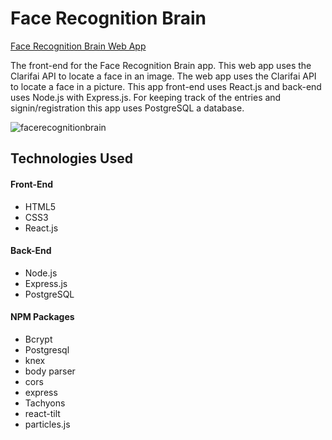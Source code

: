 # Face Recognition Brain 

[Face Recognition Brain Web App](https://facerecognitionbrainpower.herokuapp.com/)

The front-end for the Face Recognition Brain app. This web app uses the Clarifai API to locate a face in an image. 
The web app uses the Clarifai API to locate a face in a picture. This app front-end uses React.js and back-end uses Node.js with Express.js. For keeping track of the entries and signin/registration this app uses PostgreSQL a database. 

![facerecognitionbrain](https://user-images.githubusercontent.com/71671616/132278805-f8f35fd9-7230-4f5b-be16-c67312949bb8.gif)


## Technologies Used

#### Front-End
* HTML5
* CSS3
* React.js

#### Back-End
* Node.js
* Express.js
* PostgreSQL

#### NPM Packages
* Bcrypt
* Postgresql
* knex
* body parser
* cors
* express
* Tachyons
* react-tilt
* particles.js
